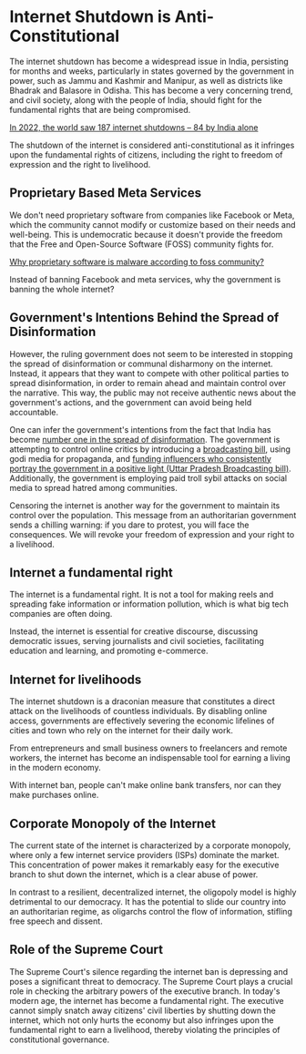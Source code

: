 # Internet Shutdown is Anti-Constitutional

The internet shutdown has become a widespread issue in India, persisting for months and weeks, particularly in states governed by the government in power, such as Jammu and Kashmir and Manipur, as well as districts like Bhadrak and Balasore in Odisha. This has become a very concerning trend, and civil society, along with the people of India, should fight for the fundamental rights that are being compromised.

[In 2022, the world saw 187 internet shutdowns – 84 by India alone](https://www.aljazeera.com/news/2023/2/28/in-2022-the-world-saw-187-internet-shutdowns-84-by-india-alone)

The shutdown of the internet is considered anti-constitutional as it infringes upon the fundamental rights of citizens, including the right to freedom of expression and the right to livelihood.

## Proprietary Based Meta Services

We don't need proprietary software from companies like Facebook or Meta, which the community cannot modify or customize based on their needs and well-being. This is undemocratic because it doesn't provide the freedom that the Free and Open-Source Software (FOSS) community fights for.

[Why proprietary software is malware according to foss community?](https://www.gnu.org/proprietary/proprietary.html)

Instead of banning Facebook and meta services, why the government is banning the whole internet?

## Government's Intentions Behind the Spread of Disinformation

However, the ruling government does not seem to be interested in stopping the spread of disinformation or communal disharmony on the internet. Instead, it appears that they want to compete with other political parties to spread disinformation, in order to remain ahead and maintain control over the narrative. This way, the public may not receive authentic news about the government's actions, and the government can avoid being held accountable.

One can infer the government's intentions from the fact that India has become [number one in the spread of disinformation](https://iambrainstorming.github.io/chapters/how-to-tackle-disinformation.html). The government is attempting to control online critics by introducing a [broadcasting bill](../information/broadcast_bill.md), using godi media for propaganda, and [funding influencers who consistently portray the government in a positive light (Uttar Pradesh Broadcasting bill)](https://www.thehindu.com/news/national/uttar-pradesh/uttar-pradesh-brings-digital-media-policy-pushes-promotion-of-government-schemes-achievements/article68576759.ece). Additionally, the government is employing paid troll sybil attacks on social media to spread hatred among communities.

Censoring the internet is another way for the government to maintain its control over the population. This message from an authoritarian government sends a chilling warning: if you dare to protest, you will face the consequences. We will revoke your freedom of expression and your right to a livelihood.

## Internet a fundamental right

The internet is a fundamental right. It is not a tool for making reels and spreading fake information or information pollution, which is what big tech companies are often doing.

Instead, the internet is essential for creative discourse, discussing democratic issues, serving journalists and civil societies, facilitating education and learning, and promoting e-commerce. 

## Internet for livelihoods

The internet shutdown is a draconian measure that constitutes a direct attack on the livelihoods of countless individuals. By disabling online access, governments are effectively severing the economic lifelines of cities and town who rely on the internet for their daily work.

From entrepreneurs and small business owners to freelancers and remote workers, the internet has become an indispensable tool for earning a living in the modern economy.

With internet ban, people can't make online bank transfers, nor can they make purchases online.


## Corporate Monopoly of the Internet

The current state of the internet is characterized by a corporate monopoly, where only a few internet service providers (ISPs) dominate the market. This concentration of power makes it remarkably easy for the executive branch to shut down the internet, which is a clear abuse of power.

In contrast to a resilient, decentralized internet, the oligopoly model is highly detrimental to our democracy. It has the potential to slide our country into an authoritarian regime, as oligarchs control the flow of information, stifling free speech and dissent.


## Role of the Supreme Court

The Supreme Court's silence regarding the internet ban is depressing and poses a significant threat to democracy. The Supreme Court plays a crucial role in checking the arbitrary powers of the executive branch. In today's modern age, the internet has become a fundamental right. The executive cannot simply snatch away citizens' civil liberties by shutting down the internet, which not only hurts the economy but also infringes upon the fundamental right to earn a livelihood, thereby violating the principles of constitutional governance.
